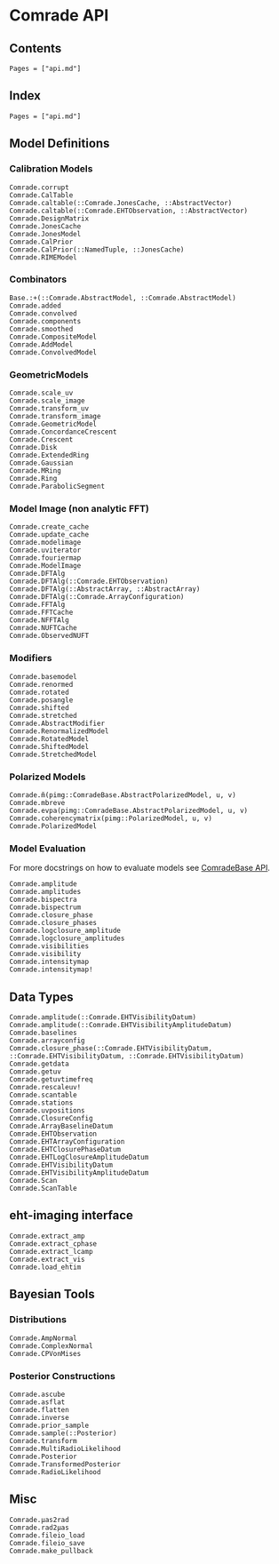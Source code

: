 # Comrade API



## Contents

```@contents
Pages = ["api.md"]
```

## Index

```@index
Pages = ["api.md"]
```

## Model Definitions

### Calibration Models

```@docs
Comrade.corrupt
Comrade.CalTable
Comrade.caltable(::Comrade.JonesCache, ::AbstractVector)
Comrade.caltable(::Comrade.EHTObservation, ::AbstractVector)
Comrade.DesignMatrix
Comrade.JonesCache
Comrade.JonesModel
Comrade.CalPrior
Comrade.CalPrior(::NamedTuple, ::JonesCache)
Comrade.RIMEModel
```

### Combinators

```@docs
Base.:+(::Comrade.AbstractModel, ::Comrade.AbstractModel)
Comrade.added
Comrade.convolved
Comrade.components
Comrade.smoothed
Comrade.CompositeModel
Comrade.AddModel
Comrade.ConvolvedModel
```

### GeometricModels

```@docs
Comrade.scale_uv
Comrade.scale_image
Comrade.transform_uv
Comrade.transform_image
Comrade.GeometricModel
Comrade.ConcordanceCrescent
Comrade.Crescent
Comrade.Disk
Comrade.ExtendedRing
Comrade.Gaussian
Comrade.MRing
Comrade.Ring
Comrade.ParabolicSegment
```

### Model Image (non analytic FFT)

```@docs
Comrade.create_cache
Comrade.update_cache
Comrade.modelimage
Comrade.uviterator
Comrade.fouriermap
Comrade.ModelImage
Comrade.DFTAlg
Comrade.DFTAlg(::Comrade.EHTObservation)
Comrade.DFTAlg(::AbstractArray, ::AbstractArray)
Comrade.DFTAlg(::Comrade.ArrayConfiguration)
Comrade.FFTAlg
Comrade.FFTCache
Comrade.NFFTAlg
Comrade.NUFTCache
Comrade.ObservedNUFT
```


### Modifiers

```@docs
Comrade.basemodel
Comrade.renormed
Comrade.rotated
Comrade.posangle
Comrade.shifted
Comrade.stretched
Comrade.AbstractModifier
Comrade.RenormalizedModel
Comrade.RotatedModel
Comrade.ShiftedModel
Comrade.StretchedModel
```

### Polarized Models

```@docs
Comrade.m̆(pimg::ComradeBase.AbstractPolarizedModel, u, v)
Comrade.mbreve
Comrade.evpa(pimg::ComradeBase.AbstractPolarizedModel, u, v)
Comrade.coherencymatrix(pimg::PolarizedModel, u, v)
Comrade.PolarizedModel
```


### Model Evaluation

For more docstrings on how to evaluate models see [ComradeBase API](@ref).

```@docs
Comrade.amplitude
Comrade.amplitudes
Comrade.bispectra
Comrade.bispectrum
Comrade.closure_phase
Comrade.closure_phases
Comrade.logclosure_amplitude
Comrade.logclosure_amplitudes
Comrade.visibilities
Comrade.visibility
Comrade.intensitymap
Comrade.intensitymap!
```

## Data Types


```@docs
Comrade.amplitude(::Comrade.EHTVisibilityDatum)
Comrade.amplitude(::Comrade.EHTVisibilityAmplitudeDatum)
Comrade.baselines
Comrade.arrayconfig
Comrade.closure_phase(::Comrade.EHTVisibilityDatum, ::Comrade.EHTVisibilityDatum, ::Comrade.EHTVisibilityDatum)
Comrade.getdata
Comrade.getuv
Comrade.getuvtimefreq
Comrade.rescaleuv!
Comrade.scantable
Comrade.stations
Comrade.uvpositions
Comrade.ClosureConfig
Comrade.ArrayBaselineDatum
Comrade.EHTObservation
Comrade.EHTArrayConfiguration
Comrade.EHTClosurePhaseDatum
Comrade.EHTLogClosureAmplitudeDatum
Comrade.EHTVisibilityDatum
Comrade.EHTVisibilityAmplitudeDatum
Comrade.Scan
Comrade.ScanTable
```

## eht-imaging interface

```@docs
Comrade.extract_amp
Comrade.extract_cphase
Comrade.extract_lcamp
Comrade.extract_vis
Comrade.load_ehtim
```

## Bayesian Tools

### Distributions

```@docs
Comrade.AmpNormal
Comrade.ComplexNormal
Comrade.CPVonMises
```

### Posterior Constructions

```@docs
Comrade.ascube
Comrade.asflat
Comrade.flatten
Comrade.inverse
Comrade.prior_sample
Comrade.sample(::Posterior)
Comrade.transform
Comrade.MultiRadioLikelihood
Comrade.Posterior
Comrade.TransformedPosterior
Comrade.RadioLikelihood
```

## Misc

```@docs
Comrade.μas2rad
Comrade.rad2μas
Comrade.fileio_load
Comrade.fileio_save
Comrade.make_pullback
```
